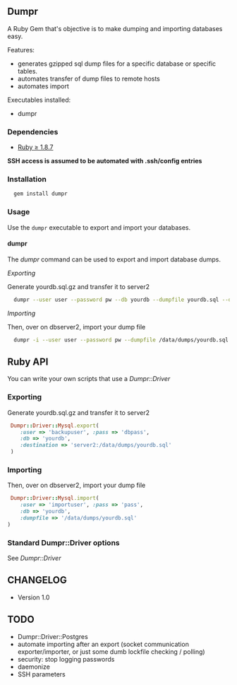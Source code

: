 ## Dumpr
A Ruby Gem that's objective is to make dumping and importing databases easy.

Features:
* generates gzipped sql dump files for a specific database or specific tables.
* automates transfer of dump files to remote hosts
* automates import

Executables installed:
* dumpr

### Dependencies
* [Ruby &#8805; 1.8.7](http://www.ruby-lang.org/en/downloads/)

**SSH access is assumed to be automated with .ssh/config entries**

### Installation

```sh
  gem install dumpr
```
### Usage

Use the `dumpr` executable to export and import your databases.

#### dumpr

The *dumpr* command can be used to export and import database dumps.

*Exporting*

Generate yourdb.sql.gz and transfer it to server2

```sh
  dumpr --user user --password pw --db yourdb --dumpfile yourdb.sql --destination dbserver2:/data/dumps/
```

*Importing*

Then, over on dbserver2, import your dump file
```sh
  dumpr -i --user user --password pw --dumpfile /data/dumps/yourdb.sql
```

## Ruby API

You can write your own scripts that use a *Dumpr::Driver*

### Exporting

Generate yourdb.sql.gz and transfer it to server2
```ruby
 Dumpr::Driver::Mysql.export( 
    :user => 'backupuser', :pass => 'dbpass',
    :db => 'yourdb', 
    :destination => 'server2:/data/dumps/yourdb.sql'
 )
```

### Importing

Then, over on dbserver2, import your dump file
```ruby
 Dumpr::Driver::Mysql.import( 
    :user => 'importuser', :pass => 'pass',
    :db => 'yourdb', 
    :dumpfile => '/data/dumps/yourdb.sql'
)
```

### Standard Dumpr::Driver options

See *Dumpr::Driver*
  
  
## CHANGELOG

* Version 1.0

## TODO

* Dumpr::Driver::Postgres
* automate importing after an export (socket communication exporter/importer, or just some dumb lockfile checking / polling)
* security: stop logging passwords
* daemonize 
* SSH parameters
